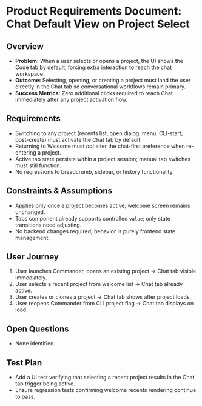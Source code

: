 # Product Requirements Document: Chat Default View on Project Select

## Overview
- **Problem:** When a user selects or opens a project, the UI shows the Code tab by default, forcing extra interaction to reach the chat workspace.
- **Outcome:** Selecting, opening, or creating a project must land the user directly in the Chat tab so conversational workflows remain primary.
- **Success Metrics:** Zero additional clicks required to reach Chat immediately after any project activation flow.

## Requirements
- Switching to any project (recents list, open dialog, menu, CLI-start, post-create) must activate the Chat tab by default.
- Returning to Welcome must *not* alter the chat-first preference when re-entering a project.
- Active tab state persists within a project session; manual tab switches must still function.
- No regressions to breadcrumb, sidebar, or history functionality.

## Constraints & Assumptions
- Applies only once a project becomes active; welcome screen remains unchanged.
- Tabs component already supports controlled `value`; only state transitions need adjusting.
- No backend changes required; behavior is purely frontend state management.

## User Journey
1. User launches Commander, opens an existing project → Chat tab visible immediately.
2. User selects a recent project from welcome list → Chat tab already active.
3. User creates or clones a project → Chat tab shows after project loads.
4. User reopens Commander from CLI project flag → Chat tab displays on load.

## Open Questions
- None identified.

## Test Plan
- Add a UI test verifying that selecting a recent project results in the Chat tab trigger being active.
- Ensure regression tests confirming welcome recents rendering continue to pass.


